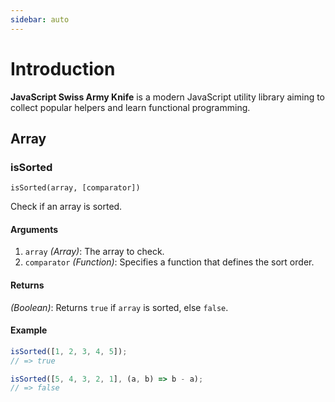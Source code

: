 ```yaml
---
sidebar: auto
---
```


# Introduction

**JavaScript Swiss Army Knife** is a modern JavaScript utility library aiming to collect popular helpers and learn functional programming.

## Array

### isSorted

```isSorted(array, [comparator])```

Check if an array is sorted.

#### Arguments

1. `array` *(Array)*: The array to check.
2. `comparator` *(Function)*: Specifies a function that defines the sort order.

#### Returns

*(Boolean)*: Returns `true` if `array` is sorted, else `false`.

#### Example

``` js
isSorted([1, 2, 3, 4, 5]);
// => true

isSorted([5, 4, 3, 2, 1], (a, b) => b - a);
// => false
```